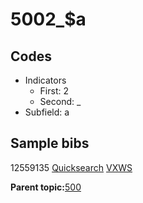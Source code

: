 # 5002\_$a

## Codes

-   Indicators
    -   First: 2
    -   Second: \_
-   Subfield: a

## Sample bibs

12559135 [Quicksearch](https://search.library.yale.edu/catalog/12559135) [VXWS](http://prodorbis.library.yale.edu:7014/vxws/GetHoldingsService?bibId=12559135)

**Parent topic:**[500](../../tags/500/500.md)

